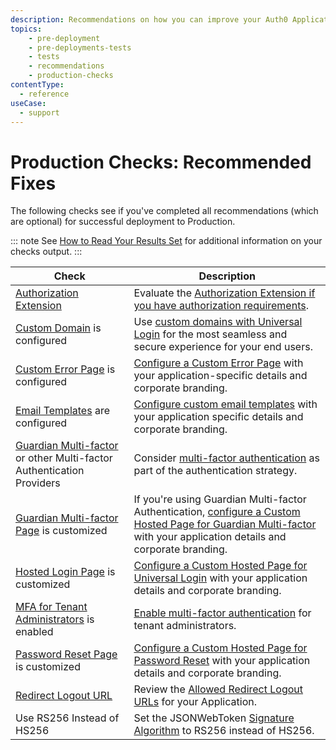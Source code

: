 ```yaml
---
description: Recommendations on how you can improve your Auth0 Application prior to production deployment
topics:
    - pre-deployment
    - pre-deployments-tests
    - tests
    - recommendations
    - production-checks
contentType:
  - reference
useCase:
  - support
---
```


# Production Checks: Recommended Fixes

The following checks see if you've completed all recommendations (which are optional) for successful deployment to Production.

::: note
See [How to Read Your Results Set](/pre-deployment/how-to-run-test#how-to-read-your-results-set) for additional information on your checks output.
:::

| Check | Description |
| ---- | ----------- |
| [Authorization Extension](/extensions/authorization-extension/v2) | Evaluate the [Authorization Extension if you have authorization requirements](${manage_url}/#/extensions). |
| [Custom Domain](/custom-domains) is configured | Use [custom domains with Universal Login](${manage_url}/#/tenant/custom_domains) for the most seamless and secure experience for your end users. |
| [Custom Error Page](/hosted-pages/custom-error-pages) is configured | [Configure a Custom Error Page](${manage_url}/#/account) with your application-specific details and corporate branding. |
| [Email Templates](/email/custom) are configured | [Configure custom email templates](${manage_url}/#/emails) with your application specific details and corporate branding. |
| [Guardian Multi-factor](/multifactor-authentication) or other Multi-factor Authentication Providers | Consider [multi-factor authentication](${manage_url}/#/guardian) as part of the authentication strategy. |
| [Guardian Multi-factor Page](/hosted-pages/guardian) is customized | If you're using Guardian Multi-factor Authentication, [configure a Custom Hosted Page for Guardian Multi-factor](${manage_url}/#/guardian_mfa_page) with your application details and corporate branding. |
| [Hosted Login Page](/hosted-pages/login) is customized | [Configure a Custom Hosted Page for Universal Login](${manage_url}/#/login_page) with your application details and corporate branding. |
| [MFA for Tenant Administrators](/tutorials/manage-dashboard-admins) is enabled | [Enable multi-factor authentication](${manage_url}/#/account/admins) for tenant administrators. |
| [Password Reset Page](/hosted-pages/password-reset) is customized | [Configure a Custom Hosted Page for Password Reset](${manage_url}/#/password_reset) with your application details and corporate branding. |
| [Redirect Logout URL](/logout#set-the-allowed-logout-urls-at-the-account-level) | Review the [Allowed Redirect Logout URLs](${manage_url}/#/account/advanced) for your Application. |
| Use RS256 Instead of HS256 | Set the JSONWebToken [Signature Algorithm](/apis#signing-algorithms) to RS256 instead of HS256. |
